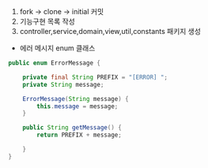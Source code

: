 1. fork -> clone -> initial 커밋
2. 기능구현 목록 작성
3. controller,service,domain,view,util,constants 패키지 생성

- 에러 메시지 enum 클래스
```java
public enum ErrorMessage {

    private final String PREFIX = "[ERROR] ";
    private String message;

    ErrorMessage(String message) {
        this.message = message;
    }

    public String getMessage() {
        return PREFIX + message;

    }
}
```
